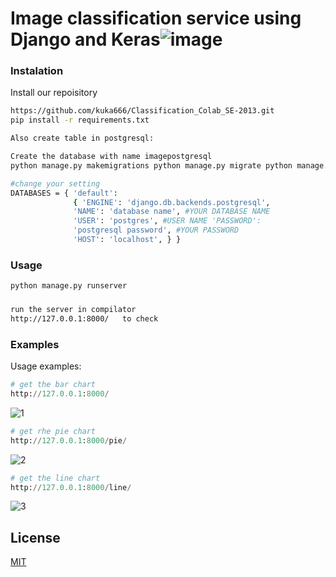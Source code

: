# Image classification service using Django and Keras![image](https://user-images.githubusercontent.com/80199144/156666050-0f00d587-e6a8-4035-887c-6ce12a629b91.png)


### Instalation
Install our repoisitory 
```bash
https://github.com/kuka666/Classification_Colab_SE-2013.git
pip install -r requirements.txt

Also create table in postgresql:

Create the database with name imagepostgresql
python manage.py makemigrations python manage.py migrate python manage.py runserver
```

```bash
#change your setting
DATABASES = { 'default': 
              { 'ENGINE': 'django.db.backends.postgresql', 
              'NAME': 'database name', #YOUR DATABASE NAME 
              'USER': 'postgres', #USER NAME 'PASSWORD': 
              'postgresql password', #YOUR PASSWORD
              'HOST': 'localhost', } } 

```
### Usage
```bash
python manage.py runserver
```

### 
```bash
run the server in compilator 
http://127.0.0.1:8000/   to check 
```



### Examples

Usage examples:
```python
# get the bar chart
http://127.0.0.1:8000/ 
```
![1](https://user-images.githubusercontent.com/80199144/152835054-e8bd79c4-bb70-4313-91a1-0f2428284d25.jpg)
```python
# get rhe pie chart
http://127.0.0.1:8000/pie/
```
![2](https://user-images.githubusercontent.com/80199144/152835118-568cd1c0-81be-427c-806e-2ee4183cef71.jpg)


```python
# get the line chart
http://127.0.0.1:8000/line/ 
```
![3](https://user-images.githubusercontent.com/80199144/152835154-1650e2b3-964f-4f81-8cea-b87eff05df74.jpg)





## License
[MIT](https://choosealicense.com/licenses/mit/)
